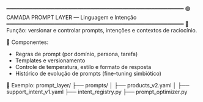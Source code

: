 ━━━━━━━━━━━━━━━━━━━━━━━━━━━━━━━━━━━━━━━━━━━━━━━━━━━━━━━
🟢 CAMADA PROMPT LAYER — Linguagem e Intenção
━━━━━━━━━━━━━━━━━━━━━━━━━━━━━━━━━━━━━━━━━━━━━━━━━━━━━━━
🧠 Função: versionar e controlar prompts, intenções e contextos de raciocínio.

🔹 Componentes:
  - Regras de prompt (por domínio, persona, tarefa)
  - Templates e versionamento
  - Controle de temperatura, estilo e formato de resposta
  - Histórico de evolução de prompts (fine-tuning simbiótico)

📂 Exemplo:
prompt_layer/
 ├── prompts/
 │   ├── products_v2.yaml
 │   ├── support_intent_v1.yaml
 ├── intent_registry.py
 ├── prompt_optimizer.py
